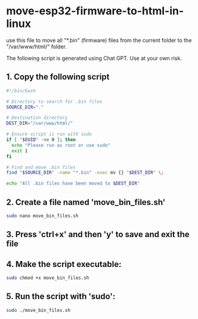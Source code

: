 # move-esp32-firmware-to-html-in-linux
use this file to move all "*.bin" (firmware) files from the current folder to the "/var/www/html/" folder.

The following script is generated using Chat GPT. Use at your own risk.


## 1. Copy the following script
```bash
#!/bin/bash

# Directory to search for .bin files
SOURCE_DIR="."

# Destination directory
DEST_DIR="/var/www/html/"

# Ensure script is run with sudo
if [ "$EUID" -ne 0 ]; then 
  echo "Please run as root or use sudo"
  exit 1
fi

# Find and move .bin files
find "$SOURCE_DIR" -name "*.bin" -exec mv {} "$DEST_DIR" \;

echo "All .bin files have been moved to $DEST_DIR"
```

## 2. Create a file named 'move_bin_files.sh'
```bash
sudo nano move_bin_files.sh
```
## 3. Press 'ctrl+x' and then 'y' to save and exit the file
## 4. Make the script executable:
```bash
sudo chmod +x move_bin_files.sh
```
## 5. Run the script with 'sudo':
```bash
sudo ./move_bin_files.sh
```
